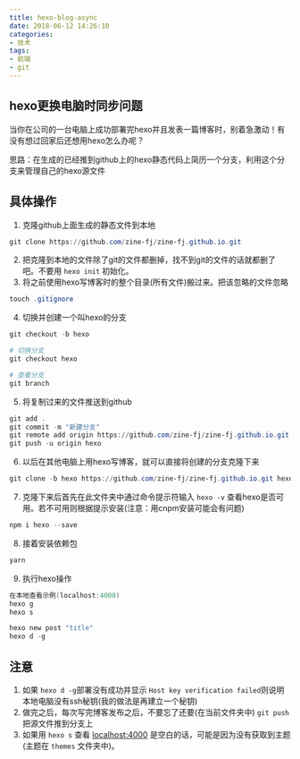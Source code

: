 ```yaml
---
title: hexo-blog-async
date: 2018-06-12 14:26:10
categories: 
- 技术
tags:
- 前端
- git
---
```

## hexo更换电脑时同步问题
当你在公司的一台电脑上成功部署完hexo并且发表一篇博客时，别着急激动！有没有想过回家后还想用hexo怎么办呢？

思路：在生成的已经推到github上的hexo静态代码上简历一个分支，利用这个分支来管理自己的hexo源文件

## 具体操作
1. 克隆github上面生成的静态文件到本地
``` powershell
git clone https://github.com/zine-fj/zine-fj.github.io.git
```
2. 把克隆到本地的文件除了git的文件都删掉，找不到git的文件的话就都删了吧。不要用 ``hexo init`` 初始化。
3. 将之前使用hexo写博客时的整个目录(所有文件)搬过来。把该忽略的文件忽略
``` powershell
touch .gitignore
```
4. 切换并创建一个叫hexo的分支
``` powershell
git checkout -b hexo

# 切换分支
git checkout hexo

# 查看分支
git branch
```
5. 将复制过来的文件推送到github
``` powershell
git add .
git commit -m "新建分支"
git remote add origin https://github.com/zine-fj/zine-fj.github.io.git
git push -u origin hexo
```
6. 以后在其他电脑上用hexo写博客，就可以直接将创建的分支克隆下来
``` powershell
git clone -b hexo https://github.com/zine-fj/zine-fj.github.io.git hexo
```
7. 克隆下来后首先在此文件夹中通过命令提示符输入 ``hexo -v`` 查看hexo是否可用。若不可用则根据提示安装(注意：用cnpm安装可能会有问题)
``` powershell
npm i hexo --save
```
8. 接着安装依赖包
``` powershell
yarn
```
9. 执行hexo操作
``` powershell
在本地查看示例(localhost:4000)
hexo g
hexo s

hexo new post "title"
hexo d -g
```

## 注意
1. 如果 ``hexo d -g``部署没有成功并显示 ``Host key verification failed``则说明本地电脑没有ssh秘钥(我的做法是再建立一个秘钥)
2. 做完之后，每次写完博客发布之后，不要忘了还要(在当前文件夹中) ``git push`` 把源文件推到分支上
3. 如果用 ``hexo s`` 查看 [localhost:4000](localhost:4000) 是空白的话，可能是因为没有获取到主题(主题在 ``themes`` 文件夹中)。

